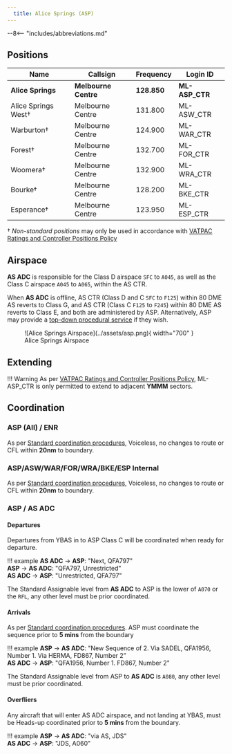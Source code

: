 ```yaml
---
  title: Alice Springs (ASP)
---
```


--8<-- "includes/abbreviations.md"
## Positions

| Name | Callsign | Frequency | Login ID |
| ---- | -------- | --------- | -------- |
| **Alice Springs** | **Melbourne Centre** | **128.850** | **ML-ASP_CTR** |
| Alice Springs West† | Melbourne Centre | 131.800 | ML-ASW_CTR |
| Warburton† | Melbourne Centre | 124.900 | ML-WAR_CTR |
| Forest† | Melbourne Centre | 132.700 | ML-FOR_CTR |
| Woomera† | Melbourne Centre | 132.900 | ML-WRA_CTR |
| Bourke† | Melbourne Centre | 128.200 | ML-BKE_CTR |
| Esperance† | Melbourne Centre | 123.950 | ML-ESP_CTR |

† *Non-standard positions* may only be used in accordance with [VATPAC Ratings and Controller Positions Policy](https://vatpac.org/publications/policies)

## Airspace
**AS ADC** is responsible for the Class D airspace `SFC` to `A045`, as well as the Class C airspace `A045` to `A065`, within the AS CTR.

When **AS ADC** is offline, AS CTR (Class D and C `SFC` to `F125`) within 80 DME AS reverts to Class G, and AS CTR (Class C `F125` to `F245`) within 80 DME AS reverts to Class E, and both are administered by ASP. Alternatively, ASP may provide a [top-down procedural service](../../../aerodromes/Alice) if they wish.

<figure markdown>
![Alice Springs Airspace](../assets/asp.png){ width="700" }
  <figcaption>Alice Springs Airspace</figcaption>
</figure>

## Extending
!!! Warning
    As per [VATPAC Ratings and Controller Positions Policy](https://cdn.vatpac.org/documents/policy/Controller+Positions+and+Ratings+Policy+v5.2.pdf), ML-ASP_CTR is only permitted to extend to adjacent **YMMM** sectors.

## Coordination
### ASP (All) / ENR
As per [Standard coordination procedures](../../../controller-skills/coordination/#enr-enr), Voiceless, no changes to route or CFL within **20nm** to boundary.

### ASP/ASW/WAR/FOR/WRA/BKE/ESP Internal
As per [Standard coordination procedures](../../../controller-skills/coordination/#enr-enr), Voiceless, no changes to route or CFL within **20nm** to boundary.

### ASP / AS ADC
#### Departures
Departures from YBAS in to ASP Class C will be coordinated when ready for departure.

!!! example
    <span class="hotline">**AS ADC** -> **ASP**</span>: "Next, QFA797"  
    <span class="hotline">**ASP** -> **AS ADC**</span>: "QFA797, Unrestricted"  
    <span class="hotline">**AS ADC** -> **ASP**</span>: "Unrestricted, QFA797"  

The Standard Assignable level from **AS ADC** to ASP is the lower of `A070` or the `RFL`, any other level must be prior coordinated.
#### Arrivals
As per [Standard coordination procedures](../../../controller-skills/coordination/#enrtcu-class-d-twr). ASP must coordinate the sequence prior to **5 mins** from the boundary

!!! example
    <span class="coldline">**ASP** -> **AS ADC**</span>: "New Sequence of 2. Via SADEL, QFA1956, Number 1. Via HERMA, FD867, Number 2”  
    <span class="coldline">**AS ADC** -> **ASP**</span>: "QFA1956, Number 1. FD867, Number 2"  

The Standard Assignable level from ASP to **AS ADC** is `A080`, any other level must be prior coordinated.

#### Overfliers
Any aircraft that will enter AS ADC airspace, and not landing at YBAS, must be Heads-up coordinated prior to **5 mins** from the boundary.

!!! example
    <span class="hotline">**ASP** -> **AS ADC**</span>: "via AS, JDS"  
    <span class="hotline">**AS ADC** -> **ASP**</span>: "JDS, A060"